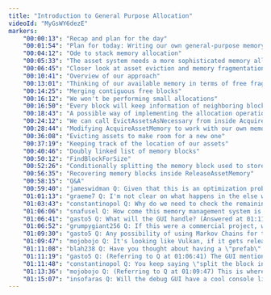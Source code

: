 ```yaml
---
title: "Introduction to General Purpose Allocation"
videoId: "MyGsWY6dezE"
markers:
    "00:00:13": "Recap and plan for the day"
    "00:01:54": "Plan for today: Writing our own general-purpose memory allocator"
    "00:04:12": "Ode to stack memory allocation"
    "00:05:33": "The asset system needs a more sophisticated memory allocator"
    "00:06:45": "Closer look at asset eviction and memory fragmentation (blackboard)"
    "00:10:41": "Overview of our approach"
    "00:13:01": "Thinking of our available memory in terms of free fragments"
    "00:14:25": "Merging contiguous free blocks"
    "00:16:12": "We won't be performing small allocations"
    "00:16:50": "Every block will keep information of neighboring blocks"
    "00:18:43": "A possible way of implementing the allocation operation"
    "00:24:12": "We can call EvictAssetsAsNecessary from inside AcquireAssetMemory!"
    "00:28:44": "Modifying AcquireAssetMemory to work with our own memory"
    "00:36:08": "Evicting assets to make room for a new one"
    "00:37:19": "Keeping track of the location of our assets"
    "00:40:46": "Doubly linked list of memory blocks"
    "00:50:12": "FindBlockForSize"
    "00:52:26": "Conditionally splitting the memory block used to store an asset as a function of its remaining capacity"
    "00:56:35": "Recovering memory blocks inside ReleaseAssetMemory"
    "00:58:15": "Q&A"
    "00:59:40": "jameswidman Q: Given that this is an optimization problem, it seems like we'll want to have a system for profiling asset use and eviction (and check its output periodically as the game and assets grow over the next year or so). Should this be on the agenda in the near term?"
    "01:01:13": "graeme7 Q: I'm not clear on what happens in the else when we fail to find a block, could you go over it?"
    "01:03:43": "constantinopol Q: Why do we need to check the remaining size > threshold ? Why not just use the remaining size if it satisfies the request size?"
    "01:06:06": "snafusel Q: How come this memory management system is strictly limited to game assets and not other things as well?"
    "01:06:41": "gasto5 Q: What will the GUI handle? (Answered at 01:11:18)"
    "01:06:52": "grumpygiant256 Q: If this were a commercial project, would it make sense to use malloc instead here, or write your own anyway for managing assets?"
    "01:09:30": "gasto5 Q: Any possibility of using Markov Chains for the game or game engine?"
    "01:09:47": "mojobojo Q: It's looking like Vulkan, if it gets released in a timely manner, is going to be a good choice for hardware rendering. I just read that you have control over all memory to avoid any unknown allocations \"Explicit memory management in Vulkan allows applications to use custom allocation strategies. For example to allocate all memory up-front and avoid any allocations during rendering\""
    "01:11:08": "blah238 Q: Have you thought about having a \"prefab\" asset that people could use to make more complex assets, like a whole house with functional doors?"
    "01:11:19": "gasto5 Q: (Referring to Q at 01:06:41) The GUI mentioned in the TODO list"
    "01:11:48": "constantinopol Q: You keep saying \"split the block in half\" What do you mean? 'Size = Size/2'?"
    "01:13:36": "mojobojo Q: (Referring to Q at 01:09:47) This is where I read it from: http://blog.imgtec.com/powervr/trying-out-the-new-vulkan-graphics-api-on-powervr-gpus"
    "01:15:07": "insofaras Q: Will the debug GUI have a cool console like Quake/Unreal?"
---
```

